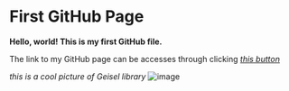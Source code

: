 # First GitHub Page

**Hello, world! This is my first GitHub file.**

The link to my GitHub page can be accesses through clicking [*this button*](https://yasminaj1.github.io/cse15l-lab-reports/)

*this is a cool picture of Geisel library* ![image](https://en.wikipedia.org/wiki/Geisel_Library#/media/File:Geisel_Library,_UCSD.jpg)

